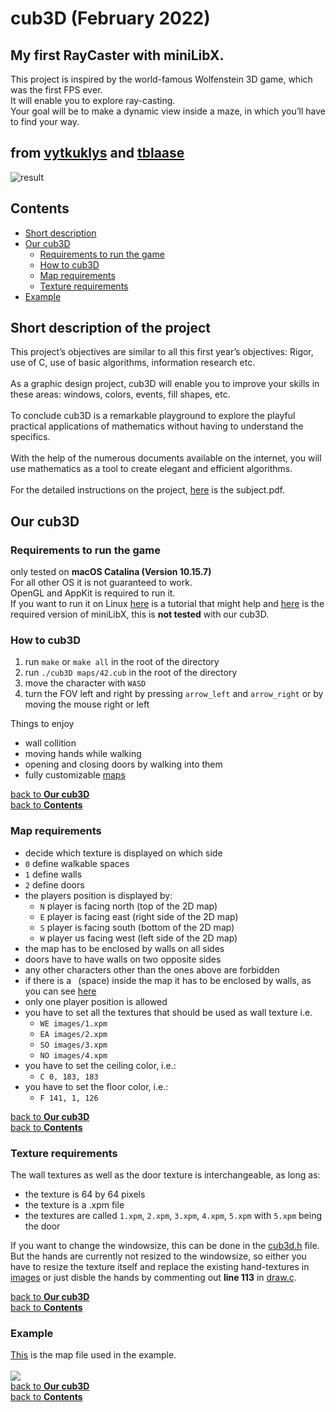 # cub3D (February 2022)
## My first RayCaster with miniLibX.
This project is inspired by the world-famous Wolfenstein 3D game, which was the first FPS ever.<br>
It will enable you to explore ray-casting.<br>
Your goal will be to make a dynamic view inside a maze, in which you’ll have to find your way.<br>
## from [vytkuklys](https://github.com/vytkuklys) and [tblaase](https://github.com/tblaase)<br>
![result](https://github.com/vytkuklys/42_cub3d/blob/main/readme_additions/result.png)
## Contents
- [Short description](https://github.com/vytkuklys/42_cub3d#short-description-of-the-project)
- [Our cub3D](https://github.com/vytkuklys/42_cub3d#our-cub3d)
  - [Requirements to run the game](https://github.com/vytkuklys/42_cub3d#requirements-to-run-the-game)
  - [How to cub3D](https://github.com/vytkuklys/42_cub3d#how-to-cub3d)
  - [Map requirements](https://github.com/vytkuklys/42_cub3d#map-requirements)
  - [Texture requirements](https://github.com/vytkuklys/42_cub3d#texture-requirements)
- [Example](https://github.com/vytkuklys/42_cub3d#example)

## Short description of the project

This project’s objectives are similar to all this first year’s objectives: Rigor, use of C, use of basic algorithms, information research etc.<br><br>
As a graphic design project, cub3D will enable you to improve your skills in these areas: windows, colors, events, fill shapes, etc.<br><br>
To conclude cub3D is a remarkable playground to explore the playful practical applications of mathematics without having to understand the specifics.<br><br>
With the help of the numerous documents available on the internet, you will use mathematics as a tool to create elegant and efficient algorithms.<br><br>
For the detailed instructions on the project, [here](https://github.com/vytkuklys/42_cub3d/blob/main/readme_additions/en.subject.pdf) is the subject.pdf.<br>

## Our cub3D
### Requirements to run the game
only tested on **macOS Catalina (Version 10.15.7)**<br>
For all other OS it is not guaranteed to work.<br>
OpenGL and AppKit is required to run it.<br>
If you want to run it on Linux [here](https://harm-smits.github.io/42docs/libs/minilibx/getting_started.html#compilation-on-linux) is a tutorial that might help and [here](https://github.com/42Paris/minilibx-linux) is the required version of miniLibX, this is **not tested** with our cub3D.<br>
### How to cub3D
1. run `make` or `make all` in the root of the directory
2. run `./cub3D maps/42.cub` in the root of the directory
3. move the character with `WASD`
4. turn the FOV left and right by pressing `arrow_left` and `arrow_right` or by moving the mouse right or left

Things to enjoy
- wall collition
- moving hands while walking
- opening and closing doors by walking into them
- fully customizable [maps](https://github.com/vytkuklys/42_cub3d/tree/main/maps)

[back to **Our cub3D**](https://github.com/vytkuklys/42_cub3d#our-cub3d)<br>
[back to **Contents**](https://github.com/vytkuklys/42_cub3d#contents)<br>

### Map requirements
- decide which texture is displayed on which side
- `0` define walkable spaces
- `1` define walls
- `2` define doors
- the players position is displayed by:
  - `N` player is facing north (top of the 2D map)
  - `E` player is facing east (right side of the 2D map)
  - `S` player is facing south (bottom of the 2D map)
  - `W` player us facing west (left side of the 2D map)
- the map has to be enclosed by walls on all sides
- doors have to have walls on two opposite sides
- any other characters other than the ones above are forbidden
- if there is a ` `(space)&nbsp;inside the map it has to be enclosed by walls, as you can see [here](https://github.com/vytkuklys/42_cub3d/blob/main/maps/biggy.cub)
- only one player position is allowed
- you have to set all the textures that should be used as wall texture i.e.
  - `WE images/1.xpm`
  - `EA images/2.xpm`
  - `SO images/3.xpm`
  - `NO images/4.xpm`
- you have to set the ceiling color, i.e.:
  - `C 0, 183, 183`
- you have to set the floor color, i.e.:
  - `F 141, 1, 126`

[back to **Our cub3D**](https://github.com/vytkuklys/42_cub3d#our-cub3d)<br>
[back to **Contents**](https://github.com/vytkuklys/42_cub3d#contents)<br>

### Texture requirements
The wall textures as well as the door texture is interchangeable, as long as:<br>
- the texture is 64 by 64 pixels
- the texture is a .xpm file
- the textures are called `1.xpm`, `2.xpm`, `3.xpm`, `4.xpm`, `5.xpm` with `5.xpm` being the door

If you want to change the windowsize, this can be done in the [cub3d.h](https://github.com/vytkuklys/42_cub3d/blob/main/include/cub3d.h) file.<br>
But the hands are currently not resized to the windowsize, so either you have to resize the texture itself and replace the existing hand-textures in [images](https://github.com/vytkuklys/42_cub3d/tree/main/images) or just disble the hands by commenting out **line 113** in [draw.c](https://github.com/vytkuklys/42_cub3d/blob/main/src/draw.c).<br>

[back to **Our cub3D**](https://github.com/vytkuklys/42_cub3d#our-cub3d)<br>
[back to **Contents**](https://github.com/vytkuklys/42_cub3d#contents)<br>

### Example
[This](https://github.com/vytkuklys/42_cub3d/blob/main/maps/42.cub) is the map file used in the example.<br><br>
<img src="readme_additions/example.gif"/><br>
[back to **Our cub3D**](https://github.com/vytkuklys/42_cub3d#our-cub3d)<br>
[back to **Contents**](https://github.com/vytkuklys/42_cub3d#contents)<br>
